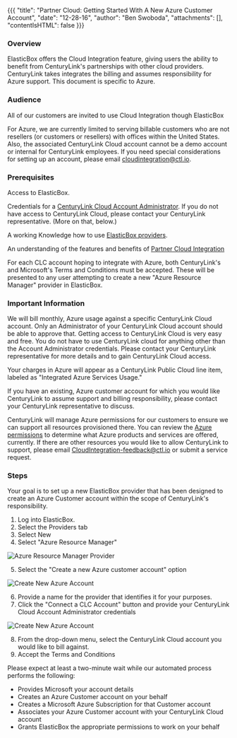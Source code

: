 {{{
  "title": "Partner Cloud: Getting Started With A New Azure Customer Account",
  "date": "12-28-16",
  "author": "Ben Swoboda",
  "attachments": [],
  "contentIsHTML": false
}}}

### Overview

ElasticBox offers the Cloud Integration feature, giving users the ability to benefit from CenturyLink's partnerships with other cloud providers. CenturyLink takes integrates the billing  and assumes responsibility for Azure support. This document is specific to Azure.

### Audience

All of our customers are invited to use Cloud Integration though ElasticBox

For Azure, we are currently limited to serving billable customers who are not resellers (or customers or resellers) with offices within the United States. Also, the associated CenturyLink Cloud account cannot be a demo account or internal for CenturyLink employees. If you need special considerations for setting up an account, please email cloudintegration@ctl.io.

### Prerequisites

Access to ElasticBox.

Credentials for a [CenturyLink Cloud Account Administrator](../Accounts-&-Users/user-permissions.md). If you do not have access to CenturyLink Cloud, please contact your CenturyLink representative. (More on that, below.)

A working Knowledge how to use [ElasticBox providers](https://elasticbox.com/documentation/core-concepts/providers/).

An understanding of the features and benefits of [Partner Cloud Integration](./partner-cloud-integration.md)

For each CLC account hoping to integrate with Azure, both CenturyLink's and Microsoft's Terms and Conditions must be accepted. These will be presented to any user attempting to create a new "Azure Resource Manager" provider in ElasticBox.


### Important Information

We will bill monthly, Azure usage against a specific CenturyLink Cloud account. Only an Administrator of your CenturyLink Cloud account should be able to approve that. Getting access to CenturyLink Cloud is very easy and free. You do not have to use CenturyLink cloud for anything other than the Account Administrator credentials. Please contact your CenturyLink representative for more details and to gain CenturyLink Cloud access.

Your charges in Azure will appear as a CenturyLink Public Cloud line item, labeled as "Integrated Azure Services Usage."

If you have an existing, Azure customer account for which you would like CenturyLink to assume support and billing responsibility, please contact your CenturyLink representative to discuss.

CenturyLink will manage Azure permissions for our customers to ensure we can support all resources provisioned there. You can review the [Azure permissions](./partner-cloud-integration-azure-permissions.md) to determine what Azure products and services are offered, currently. If there are other resources you would like to allow CenturyLink to support, please email CloudIntegration-feedback@ctl.io or submit a service request.


### Steps

Your goal is to set up a new ElasticBox provider that has been designed to create an Azure Customer account within the scope of CenturyLink's responsibility.

1. Log into ElasticBox.
2. Select the Providers tab
3. Select New
4. Select "Azure Resource Manager"

![Azure Resource Manager Provider](../images/CINT_New_ARM1.png)

5. Select the "Create a new Azure customer account" option

![Create New Azure Account](../images/CINT_New_ARM2.png)

6. Provide a name for the provider that identifies it for your purposes.
7. Click the "Connect a CLC Account" button and provide your CenturyLink Cloud Account Administrator credentials

![Create New Azure Account](../images/CINT_New_ARM3.png)

8. From the drop-down menu, select the CenturyLink Cloud account you would like to bill against.
9. Accept the Terms and Conditions

Please expect at least a two-minute wait while our automated process performs the following:

* Provides Microsoft your account details
* Creates an Azure Customer account on your behalf
* Creates a Microsoft Azure Subscription for that Customer account
* Associates your Azure Customer account with your CenturyLink Cloud account
* Grants ElasticBox the appropriate permissions to work on your behalf
